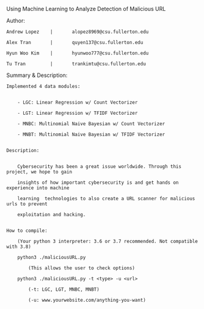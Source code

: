 Using Machine Learning to Analyze Detection of Malicious URL

Author:

    Andrew Lopez    |       alopez8969@csu.fullerton.edu

    Alex Tran       |       quyen137@csu.fullerton.edu

    Hyun Woo Kim    |       hyunwoo777@csu.fullerton.edu

    Tu Tran         |       trankimtu@csu.fullerton.edu

Summary & Description:

    Implemented 4 data modules: 


        - LGC: Linear Regression w/ Count Vectorizer

        - LGT: Linear Regression w/ TFIDF Vectorizer

        - MNBC: Multinomial Naive Bayesian w/ Count Vectorizer

        - MNBT: Multinomial Naive Bayesian w/ TFIDF Vectorizer


    Description:


        Cybersecurity has been a great issue worldwide. Through this project, we hope to gain

        insights of how important cybersecurity is and get hands on experience into machine 
        
        learning  technologies to also create a URL scanner for malicious urls to prevent 
        
        exploitation and hacking.


    How to compile:

        (Your python 3 interpreter: 3.6 or 3.7 recommended. Not compatible with 3.8)

        python3 ./maliciousURL.py 

            (This allows the user to check options)

        python3 ./maliciousURL.py -t <type> -u <url>
            
            (-t: LGC, LGT, MNBC, MNBT)

            (-u: www.yourwebsite.com/anything-you-want)
